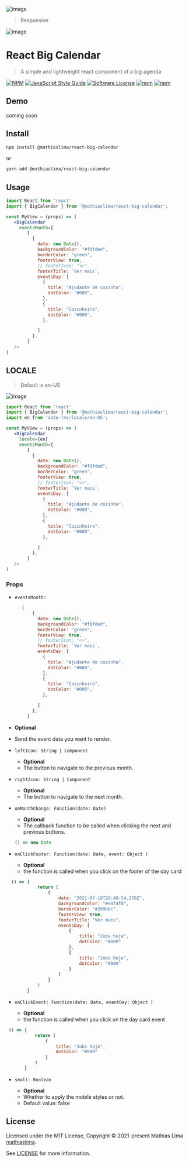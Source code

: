 ![image](https://github.com/mathiaslima/react-big-calendar/blob/master/example.png)

> Responsive

![image](https://github.com/mathiaslima/react-big-calendar/blob/master/responsive.png)

# React Big Calendar

> A simple and lightweight react component of a big agenda

[![NPM](https://img.shields.io/npm/v/@mathiaslima/react-big-calendar.svg)](https://www.npmjs.com/package/@mathiaslima/react-big-calendar) [![JavaScript Style Guide](https://img.shields.io/badge/code_style-standard-brightgreen.svg)](https://standardjs.com)
[![Software License](https://img.shields.io/badge/license-MIT-brightgreen.svg)](LICENSE.md)
[![npm](https://img.shields.io/npm/dt/@mathiaslima/react-big-calendar.svg)](https://www.npmjs.com/package/@mathiaslima/react-big-calendar)
[![npm](https://img.shields.io/npm/dw/@mathiaslima/react-big-calendar.svg)](https://www.npmjs.com/package/@mathiaslima/react-big-calendar)

## Demo

coming soon

## Install

```bash
npm install @mathiaslima/react-big-calendar
```

or

```bash
yarn add @mathiaslima/react-big-calendar
```

## Usage

```jsx
import React from 'react'
import { BigCalendar } from '@mathiaslima/react-big-calendar';

const MyView = (props) => (
   <BigCalendar 
     eventsMonth={
        [
          {
            date: new Date(),
            backgroundColor: "#f0fded",
            borderColor: "green",
            footerView: true,
            // footerIcon: "<>",
            footerTitle: `Ver mais`,
            eventsDay: [
              {
                title: "Ajudante de cozinha",
                dotColor: "#000",
              },
              {
                title: "Cozinheiro",
                dotColor: "#000",
              },

            ]
          },
        ]
   />
)
```

## LOCALE

> Default is en-US

![image](https://github.com/mathiaslima/react-big-calendar/blob/master/locale.png)

```jsx
import React from 'react'
import { BigCalendar } from '@mathiaslima/react-big-calendar';
import en from 'date-fns/locale/en-US';

const MyView = (props) => (
   <BigCalendar 
     locale={en}
     eventsMonth={
        [
          {
            date: new Date(),
            backgroundColor: "#f0fded",
            borderColor: "green",
            footerView: true,
            // footerIcon: "<>",
            footerTitle: `Ver mais`,
            eventsDay: [
              {
                title: "Ajudante de cozinha",
                dotColor: "#000",
              },
              {
                title: "Cozinheiro",
                dotColor: "#000",
              },

            ]
          },
        ]
   />
)
```

### Props

- `eventsMonth:`
```jsx
      [
          {
            date: new Date(),
            backgroundColor: "#f0fded",
            borderColor: "green",
            footerView: true,
            // footerIcon: "<>",
            footerTitle: `Ver mais`,
            eventsDay: [
              {
                title: "Ajudante de cozinha",
                dotColor: "#000",
              },
              {
                title: "Cozinheiro",
                dotColor: "#000",
              },

            ]
          },
        ]

```
  - **Optional**
  - Send the event data you want to render.

- `leftIcon: String | Component`

  - **Optional**
  - The button to navigate to the previous month.

- `rightIcon: String | Component`
  - **Optional**
  - The button to navigate to the next month.

* `onMonthChange: Function(date: Date)`

  - **Optional**
  - The callback function to be called when clicking the next and previous buttons.

  ```jsx
  () => new Date
  ```
  
  
* `onClickFooter: Function(date: Date, event: Object )`

  - **Optional**
  - the function is called when you click on the footer of the day card

```jsx
  () => {
            return (
                {
                    date: "2021-07-18T20:48:54.270Z",
                    backgroundColor: "#e8f4f8",
                    borderColor: "#399bbc",
                    footerView: true,
                    footerTitle: "Ver mais",
                    eventsDay: [
                        {
                            title: "Jobs hoje",
                            dotColor: "#000"
                        },
                        {
                            title: "Jobs hoje",
                            dotColor: "#000"
                        }
                    ]
                }
            )
        }
```

* `onClickEvent: Function(date: Date, eventDay: Object )`

  - **Optional**
  - the function is called when you click on the day card event

 ```jsx
  () => {
            return (
                {
                    title: "Jobs hoje",
                    dotColor: "#000"
                }
            )
        }
  ```


* `small: Boolean`

  - **Optional**
  - Whether to apply the mobile styles or not.
  - Default value: false


## License

Licensed under the MIT License, Copyright © 2021-present Mathias Lima [mathiaslima](https://github.com/mathiaslima).

See [LICENSE](./LICENSE) for more information.
